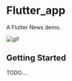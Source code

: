# Flutter_app

A Flutter News demo.

![gif](https://wx4.sinaimg.cn/mw690/006292TQly1g3v1uhaqlbg30dc0npnpk.gif)

## Getting Started

TODO....



